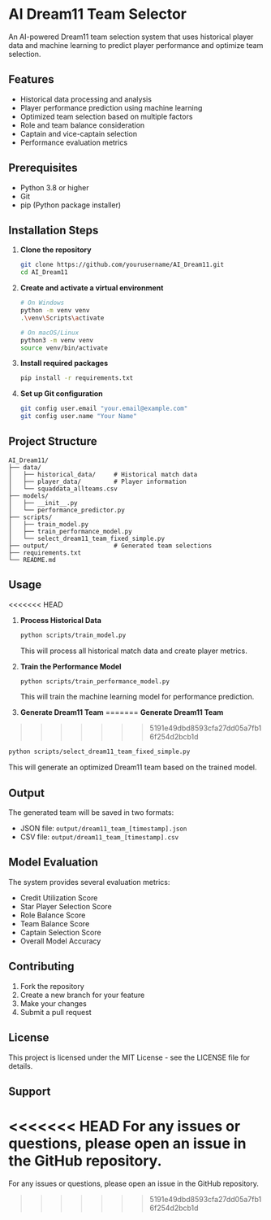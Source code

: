 # AI Dream11 Team Selector

An AI-powered Dream11 team selection system that uses historical player data and machine learning to predict player performance and optimize team selection.

## Features

- Historical data processing and analysis
- Player performance prediction using machine learning
- Optimized team selection based on multiple factors
- Role and team balance consideration
- Captain and vice-captain selection
- Performance evaluation metrics

## Prerequisites

- Python 3.8 or higher
- Git
- pip (Python package installer)

## Installation Steps

1. **Clone the repository**
   ```bash
   git clone https://github.com/yourusername/AI_Dream11.git
   cd AI_Dream11
   ```

2. **Create and activate a virtual environment**
   ```bash
   # On Windows
   python -m venv venv
   .\venv\Scripts\activate

   # On macOS/Linux
   python3 -m venv venv
   source venv/bin/activate
   ```

3. **Install required packages**
   ```bash
   pip install -r requirements.txt
   ```

4. **Set up Git configuration**
   ```bash
   git config user.email "your.email@example.com"
   git config user.name "Your Name"
   ```

## Project Structure

```
AI_Dream11/
├── data/
│   ├── historical_data/     # Historical match data
│   ├── player_data/         # Player information
│   └── squaddata_allteams.csv
├── models/
│   ├── __init__.py
│   └── performance_predictor.py
├── scripts/
│   ├── train_model.py
│   ├── train_performance_model.py
│   └── select_dream11_team_fixed_simple.py
├── output/                  # Generated team selections
├── requirements.txt
└── README.md
```

## Usage

<<<<<<< HEAD
1. **Process Historical Data**
   ```bash
   python scripts/train_model.py
   ```
   This will process all historical match data and create player metrics.

2. **Train the Performance Model**
   ```bash
   python scripts/train_performance_model.py
   ```
   This will train the machine learning model for performance prediction.

3. **Generate Dream11 Team**
=======
 **Generate Dream11 Team**
>>>>>>> 5191e49dbd8593cfa27dd05a7fb16f254d2bcb1d
   ```bash
   python scripts/select_dream11_team_fixed_simple.py
   ```
   This will generate an optimized Dream11 team based on the trained model.

## Output

The generated team will be saved in two formats:
- JSON file: `output/dream11_team_[timestamp].json`
- CSV file: `output/dream11_team_[timestamp].csv`

## Model Evaluation

The system provides several evaluation metrics:
- Credit Utilization Score
- Star Player Selection Score
- Role Balance Score
- Team Balance Score
- Captain Selection Score
- Overall Model Accuracy

## Contributing

1. Fork the repository
2. Create a new branch for your feature
3. Make your changes
4. Submit a pull request

## License

This project is licensed under the MIT License - see the LICENSE file for details.

## Support

<<<<<<< HEAD
For any issues or questions, please open an issue in the GitHub repository. 
=======
For any issues or questions, please open an issue in the GitHub repository. 
>>>>>>> 5191e49dbd8593cfa27dd05a7fb16f254d2bcb1d
